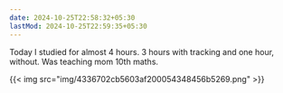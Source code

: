 ```yaml
---
date: 2024-10-25T22:58:32+05:30
lastMod: 2024-10-25T22:59:35+05:30
---
```


Today I studied for almost 4 hours. 3 hours with tracking and one hour, without. Was teaching mom 10th maths. 

{{< img src="img/4336702cb5603af200054348456b5269.png" >}}
